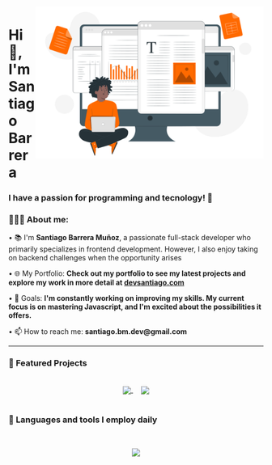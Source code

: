 <img align="right" src="https://raw.githubusercontent.com/gabrlcj/gabrlcj/2aa161dfb942e25ec84396721837dfccc98e08f2/Illustration.svg" alt="Illustration" title="Illustration Storyset" width=450/>

<h1 align="left">Hi 👋, I'm Santiago Barrera</h1>

<h3 align="left">I have a passion for programming and tecnology! 🚀</h3>
    
<div align="left">
    <h3>👨🏽‍💻 About me:</h3>
        <p>• 📚 I'm <b>Santiago Barrera Muñoz</b>, a passionate full-stack developer who primarily specializes in frontend development. However, I also enjoy taking on backend challenges when the opportunity arises</p>
        <p>• 🌐 My Portfolio: <b>Check out my portfolio to see my latest projects and explore my work in more detail at <a href="https://devsantiago.com" target="_blank">devsantiago.com</a></b></p>
        <p>• 🎯 Goals: <b>I'm constantly working on improving my skills. My current focus is on mastering Javascript, and I'm excited about the possibilities it offers.</b></p>
        <p>• 📫 How to reach me: <b>santiago.bm.dev@gmail.com</b></p>
</div>


----
<h3>🚀 Featured Projects</h3><br>
<div align="center">
    <a href="https://github.com/devsantiagobm/Entertaiment-App">
        <img align="center" src="https://github-readme-stats.vercel.app/api/pin/?username=devsantiagobm&repo=Entertaiment-App&theme=transparent" height="110px"/>
    </a>
    &nbsp;&nbsp;&nbsp;
    <a href="https://github.com/devsantiagobm/audiophile">
        <img align="center" src="https://github-readme-stats.vercel.app/api/pin/?username=devsantiagobm&repo=audiophile&theme=transparent" height="110px"/>
    </a>
</div>
<br/>





<div>
  <h3>🧰 Languages and tools I employ daily</h3><br>
    <p align="center">
        <img src="https://skillicons.dev/icons?i=react,nodejs,express,laravel,js,ts,nextjs,mongodb,php,mysql,html,css,sass,styledcomponents,pug,figma,firebase,tailwind&theme=dark&perline=9" />
</p>
</div>
